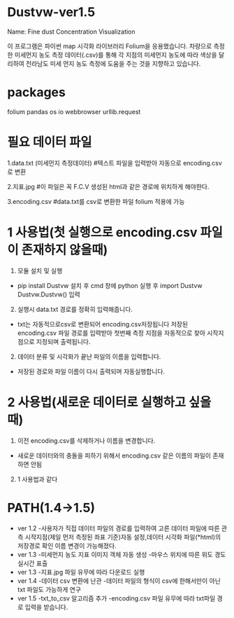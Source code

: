 # Dustvw-ver1.5
Name: Fine dust Concentration Visualization

이 프로그램은 파이썬 map 시각화 라이브러리 Folium을 응용했습니다.
차량으로 측정한 미세먼지 농도 측정 데이터(.csv)를 통해 각 지점의 미세먼지 농도에 따라
색상을 달리하여 전라남도 미세 먼지 농도 측정에 도움을 주는 것을 지향하고 있습니다.

# packages

folium
pandas 
os
io
webbrowser
urllib.request

# 필요 데이터 파일


1.data.txt (미세먼지 측정데이터)
#텍스트 파일을 입력받아 자동으로 encoding.csv로 변환

2.지표.jpg
#이 파일은 꼭 F.C.V 생성된 html과 같은 경로에 위치하게 해야한다.

3.encoding.csv
#data.txt를 csv로 변환한 파일 folium 적용에 가능

# 1 사용법(첫 실행으로 encoding.csv 파일이 존재하지 않을때)
1. 모듈 설치 및 실행
- pip install Dustvw 설치 후 cmd 창에 python  실행 후 
    import Dustvw
    Dustvw.Dustvw()
입력
2. 실행시 data.txt 경로를 정확히 입력해줍니다.
- txt는 자동적으로csv로 변환되어 encoding.csv저장됩니다
    저장된 encoding.csv 파일 경로를 입력받아 첫번째 측정 지점을 자동적으로 찾아 시작지점으로 지정되며 출력됩니다.

2. 데이터 분류 및 시각화가 끝난 파일의 이름을 입력합니다.
- 저장된 경로와 파일 이름이 다시 출력되며 자동실행합니다.
# 2 사용법(새로운 데이터로 실행하고 싶을 때)

1. 이전 encoding.csv를 삭제하거나 이름을 변경합니다.
- 새로운 데이터와의 충돌을 피하기 위해서 encoding.csv 같은 이름의 파일이 존재하면 안됨
2.  1 사용법과 같다 

# PATH(1.4->1.5)

- ver 1.2
-사용자가 직접 데이터 파일의 경로를 입력하여 고른 데이터 파일에 따른 
관측 시작지점(제일 먼저 측정된 좌표 기준)자동 설정,데이터 시각화 파일(*html)의 저장경로 확인 
이름 변경이 가능해졌다.  
- ver 1.3
-미세먼지 농도 지표 이미지 객체 자동 생성
-마우스 위치에 따른 위도 경도 실시간 표츌
- ver 1.3
-지표.jpg 파일 유무에 따라 다운로드 실행
- ver 1.4
-데이터 csv 변환에 난관
-데이터 파일의 형식이 csv에 한해서만이 아닌 txt 파일도 가능하게 연구
- ver 1.5
-txt_to_csv 알고리즘 추가
-encoding.csv 파일 유무에 따라 txt파일 경로 입력을 받습니다.